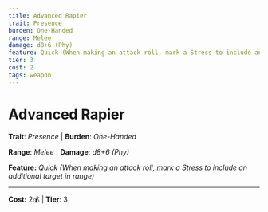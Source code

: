 ```yaml
---
title: Advanced Rapier
trait: Presence
burden: One-Handed
range: Melee
damage: d8+6 (Phy)
feature: Quick (When making an attack roll, mark a Stress to include an additional target in range)
tier: 3
cost: 2
tags: weapon
---
```

# Advanced Rapier

**Trait**: _Presence_ | **Burden**: _One-Handed_

**Range**: _Melee_ | **Damage**: _d8+6 (Phy)_

**Feature:** _Quick (When making an attack roll, mark a Stress to include an additional target in range)_

___
**Cost:** 2💰 | **Tier**: 3
